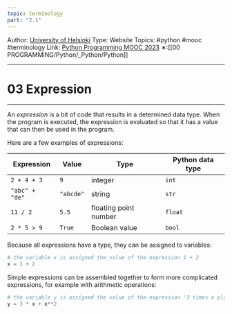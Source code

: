 ```yaml
---
topic: terminology
part: "2.1"
---
```

Author: [University of Helsinki](https://programming-23.mooc.fi/)
Type: Website
Topics: #python #mooc #terminology
Link: [Python Programming MOOC 2023](https://programming-23.mooc.fi/)
∗:[[00 PROGRAMMING/Python/_Python/Python]] 

---
# 03 Expression

--- 
An _expression_ is a bit of code that results in a determined data type. When the program is executed, the expression is evaluated so that it has a value that can then be used in the program.

Here are a few examples of expressions:

|Expression|Value|Type|Python data type|
|---|---|---|---|
|`2 + 4 + 3`|`9`|integer|`int`|
|`"abc" + "de"`|`"abcde"`|string|`str`|
|`11 / 2`|`5.5`|floating point number|`float`|
|`2 * 5 > 9`|`True`|Boolean value|`bool`|

Because all expressions have a type, they can be assigned to variables:

```python
# the variable x is assigned the value of the expression 1 + 2
x = 1 + 2
```

Simple expressions can be assembled together to form more complicated expressions, for example with arithmetic operations:

```python
# the variable y is assigned the value of the expression '3 times x plus x squared'
y = 3 * x + x**2
```

